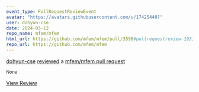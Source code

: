 ```yaml
---
event_type: PullRequestReviewEvent
avatar: "https://avatars.githubusercontent.com/u/17425440?"
user: dohyun-cse
date: 2024-03-12
repo_name: mfem/mfem
html_url: https://github.com/mfem/mfem/pull/3598#pullrequestreview-1931572984
repo_url: https://github.com/mfem/mfem
---
```


<a href='https://github.com/dohyun-cse' target='_blank'>dohyun-cse</a> <a href='https://github.com/mfem/mfem/pull/3598#pullrequestreview-1931572984' target='_blank'>reviewed</a> a <a href='https://github.com/mfem/mfem/pull/3598' target='_blank'>mfem/mfem pull request</a>

<small>None</small>

<a href='https://github.com/mfem/mfem/pull/3598#pullrequestreview-1931572984' target='_blank'>View Review</a>